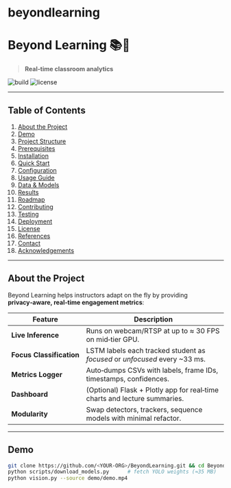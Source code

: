 # beyondlearning
# Beyond Learning 📚🧠
> **Real‑time classroom analytics**

![build](https://img.shields.io/badge/build-passing-brightgreen)
![license](https://img.shields.io/badge/license-MIT-blue)

---

## Table of Contents
1. [About the Project](#about-the-project)
2. [Demo](#demo)
3. [Project Structure](#project-structure)
4. [Prerequisites](#prerequisites)
5. [Installation](#installation)
6. [Quick Start](#quick-start)
7. [Configuration](#configuration)
8. [Usage Guide](#usage-guide)
9. [Data & Models](#data--models)
10. [Results](#results)
11. [Roadmap](#roadmap)
12. [Contributing](#contributing)
13. [Testing](#testing)
14. [Deployment](#deployment)
15. [License](#license)
16. [References](#references)
17. [Contact](#contact)
18. [Acknowledgements](#acknowledgements)

---

## About the Project
Beyond Learning helps instructors adapt on the fly by providing **privacy‑aware, real‑time engagement metrics**:

| Feature | Description |
| ------- | ----------- |
| **Live Inference** | Runs on webcam/RTSP at up to ≈ 30 FPS on mid‑tier GPU. |
| **Focus Classification** | LSTM labels each tracked student as *focused* or *unfocused* every ~33 ms. |
| **Metrics Logger** | Auto‑dumps CSVs with labels, frame IDs, timestamps, confidences. |
| **Dashboard** | (Optional) Flask + Plotly app for real‑time charts and lecture summaries. |
| **Modularity** | Swap detectors, trackers, sequence models with minimal refactor. |

---

## Demo
```bash
git clone https://github.com/<YOUR‑ORG>/BeyondLearning.git && cd BeyondLearning
python scripts/download_models.py      # fetch YOLO weights (≈35 MB)
python vision.py --source demo/demo.mp4
